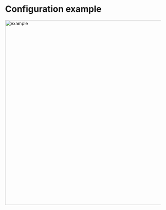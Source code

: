 # Configuration example
<img src="https://github.com/mastroalex/tempcontrol/blob/main/esp8266_sensor_readiing/sensor_esp8266_bb.png1" alt="example" width="600"/>
